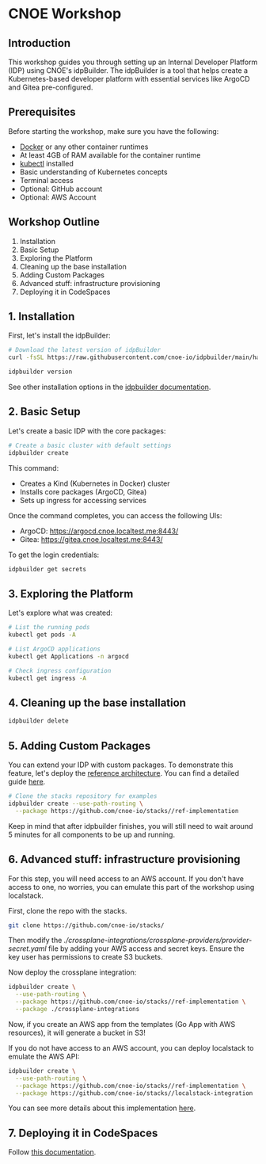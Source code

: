 # CNOE Workshop

## Introduction

This workshop guides you through setting up an Internal Developer Platform (IDP) using CNOE's idpBuilder. The idpBuilder is a tool that helps create a Kubernetes-based developer platform with essential services like ArgoCD and Gitea pre-configured.

## Prerequisites

Before starting the workshop, make sure you have the following:

- [Docker](https://www.docker.com/get-started) or any other container runtimes
- At least 4GB of RAM available for the container runtime
- [kubectl](https://kubernetes.io/docs/tasks/tools/) installed
- Basic understanding of Kubernetes concepts
- Terminal access
- Optional: GitHub account
- Optional: AWS Account

## Workshop Outline

1. Installation
2. Basic Setup
3. Exploring the Platform
4. Cleaning up the base installation
5. Adding Custom Packages
6. Advanced stuff: infrastructure provisioning
7. Deploying it in CodeSpaces

## 1. Installation

First, let's install the idpBuilder:

```bash
# Download the latest version of idpBuilder
curl -fsSL https://raw.githubusercontent.com/cnoe-io/idpbuilder/main/hack/install.sh | bash

idpbuilder version
```
See other installation options in the [idpbuilder documentation](https://cnoe.io/docs/reference-implementation/idpbuilder).

## 2. Basic Setup

Let's create a basic IDP with the core packages:

```bash
# Create a basic cluster with default settings
idpbuilder create
```

This command:
- Creates a Kind (Kubernetes in Docker) cluster
- Installs core packages (ArgoCD, Gitea)
- Sets up ingress for accessing services

Once the command completes, you can access the following UIs:
- ArgoCD: https://argocd.cnoe.localtest.me:8443/
- Gitea: https://gitea.cnoe.localtest.me:8443/

To get the login credentials:
```bash
idpbuilder get secrets
```

## 3. Exploring the Platform

Let's explore what was created:

```bash
# List the running pods
kubectl get pods -A

# List ArgoCD applications
kubectl get Applications -n argocd

# Check ingress configuration
kubectl get ingress -A
```

## 4. Cleaning up the base installation

```bash
idpbuilder delete 
```

## 5. Adding Custom Packages

You can extend your IDP with custom packages. To demonstrate this feature, let's deploy the [reference architecture](https://cnoe.io/docs/reference-implementation/idp-ref). You can find a detailed guide [here](https://cnoe.io/docs/reference-implementation/idp-ref).

```bash
# Clone the stacks repository for examples
idpbuilder create --use-path-routing \
  --package https://github.com/cnoe-io/stacks//ref-implementation
```
Keep in mind that after idpbuilder finishes, you will still need to wait around 5 minutes for all components to be up and running.

## 6. Advanced stuff: infrastructure provisioning

For this step, you will need access to an AWS account. If you don't have access to one, no worries, you can emulate this part of the workshop using localstack.

First, clone the repo with the stacks.

```bash
git clone https://github.com/cnoe-io/stacks/

```

Then modify the *./crossplane-integrations/crossplane-providers/provider-secret.yaml* file by adding your AWS access and secret keys. Ensure the key user has permissions to create S3 buckets.

Now deploy the crossplane integration:

```bash
idpbuilder create \
  --use-path-routing \
  --package https://github.com/cnoe-io/stacks//ref-implementation \
  --package ./crossplane-integrations

```

Now, if you create an AWS app from the templates (Go App with AWS resources), it will generate a bucket in S3!

If you do not have access to an AWS account, you can deploy localstack to emulate the AWS API:

```bash
idpbuilder create \
  --use-path-routing \
  --package https://github.com/cnoe-io/stacks//ref-implementation \
  --package https://github.com/cnoe-io/stacks//localstack-integration

```

You can see more details about this implementation [here](https://github.com/cnoe-io/stacks/tree/main/localstack-integration).


## 7. Deploying it in CodeSpaces

Follow [this documentation](https://github.com/cnoe-io/stacks/blob/main/ref-implementation/codespaces.md).
